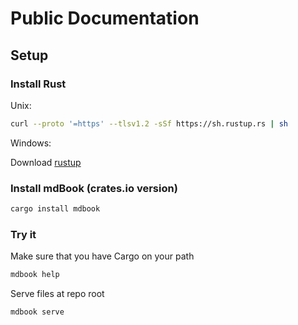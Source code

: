 # Public Documentation

## Setup

### Install Rust

Unix:

```bash
curl --proto '=https' --tlsv1.2 -sSf https://sh.rustup.rs | sh
```

Windows:

Download [rustup](https://static.rust-lang.org/rustup/dist/i686-pc-windows-gnu/rustup-init.exe)

### Install mdBook (crates.io version)

```bash
cargo install mdbook
```
### Try it

Make sure that you have Cargo on your path

```bash
mdbook help
```
Serve files at repo root

```bash
mdbook serve
```






<!--stackedit_data:
eyJoaXN0b3J5IjpbLTExNDEzMjA4MzUsLTEyOTM0NjY5MywtMT
M1Mjg0NjgxNywxMTQ3NTExMDYzLDE1MTk4ODk4NTFdfQ==
-->